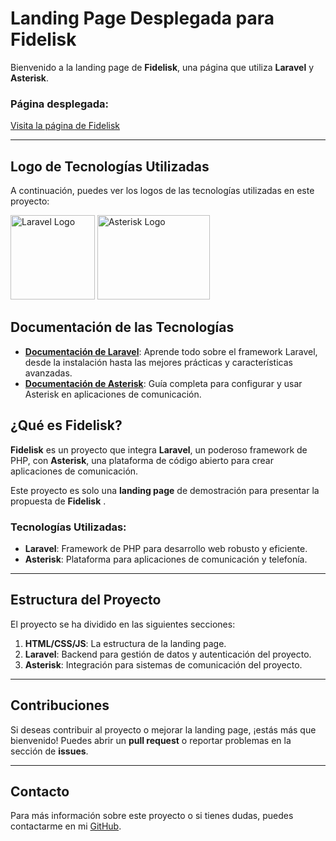 # Landing Page Desplegada para Fidelisk

Bienvenido a la landing page de **Fidelisk**, una página que utiliza **Laravel** y **Asterisk**.

###  Página desplegada:
[Visita la página de Fidelisk](https://joseromandev.github.io/Landing-Page-Fidelisk)

---

##  Logo de Tecnologías Utilizadas

A continuación, puedes ver los logos de las tecnologías utilizadas en este proyecto:


<div>
  <img src="https://logospng.org/download/laravel/logo-laravel-icon-1024.png" width="135" height="135" alt="Laravel Logo">
  <img src="https://i0.wp.com/blog.desdelinux.net/wp-content/uploads/2015/04/Asterisk_Logo.svg_.png" width="180" height="135" alt="Asterisk Logo">
</div>

##  Documentación de las Tecnologías

- **[Documentación de Laravel](https://laravel.com/docs)**: Aprende todo sobre el framework Laravel, desde la instalación hasta las mejores prácticas y características avanzadas.
- **[Documentación de Asterisk](https://wiki.asterisk.org/wiki/display/AST/Home)**: Guía completa para configurar y usar Asterisk en aplicaciones de comunicación.


##  ¿Qué es Fidelisk?

**Fidelisk** es un proyecto que integra **Laravel**, un poderoso framework de PHP, con **Asterisk**, una plataforma de código abierto para crear aplicaciones de comunicación. 

Este proyecto es solo una **landing page** de demostración para presentar la propuesta de **Fidelisk** .

###  Tecnologías Utilizadas:
- **Laravel**: Framework de PHP para desarrollo web robusto y eficiente.
- **Asterisk**: Plataforma para aplicaciones de comunicación y telefonía.

---

##  Estructura del Proyecto

El proyecto se ha dividido en las siguientes secciones:
1. **HTML/CSS/JS**: La estructura de la landing page.
2. **Laravel**: Backend para gestión de datos y autenticación del proyecto.
3. **Asterisk**: Integración para sistemas de comunicación del proyecto.

---

##  Contribuciones

Si deseas contribuir al proyecto o mejorar la landing page, ¡estás más que bienvenido! Puedes abrir un **pull request** o reportar problemas en la sección de **issues**.

---

##  Contacto

Para más información sobre este proyecto o si tienes dudas, puedes contactarme en mi [GitHub](https://github.com/joseromandev).
